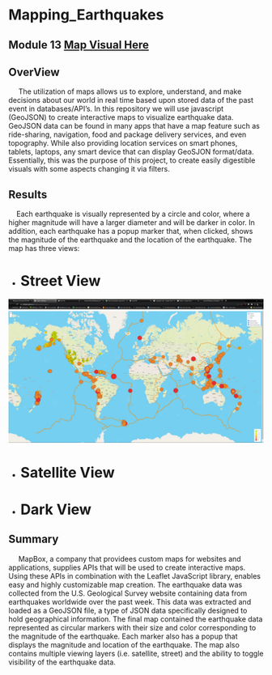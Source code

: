 # Mapping_Earthquakes
## Module 13 [Map Visual Here](https://kdotghai.github.io/Mapping_Earthquakes/)

## OverView
&nbsp;&nbsp;&nbsp;&nbsp; The utilization of maps allows us to explore, understand, and make decisions about our world in real time based upon stored data of the past event in databases/API’s. In this repository we will use javascript (GeoJSON) to create interactive maps to visualize earthquake data. GeoJSON data can be found in many apps that have a map feature such as ride-sharing, navigation, food and package delivery services, and even topography. While also providing location services on smart phones, tablets, laptops, any smart device that can display GeoSJON format/data. Essentially, this was the purpose of this project, to create easily digestible visuals with some aspects changing it via filters.

## Results
&nbsp;&nbsp;&nbsp;&nbsp;Each earthquake is visually represented by a circle and color, where a higher magnitude will have a larger diameter and will be darker in color. In addition, each earthquake has a popup marker that, when clicked, shows the magnitude of the earthquake and the location of the earthquake. The map has three views:
-	# Street View <br>
  ![Street](images/Street.png)
 	
-	# Satellite View <br>
-	# Dark View <br>

## Summary
&nbsp;&nbsp;&nbsp;&nbsp; MapBox, a company that providees custom maps for websites and applications, supplies APIs that will be used to create interactive maps. Using these APIs in combination with the Leaflet JavaScript library, enables easy and highly customizable map creation. The earthquake data was collected from the U.S. Geological Survey website containing data from earthquakes worldwide over the past week. This data was extracted and loaded as a GeoJSON file, a type of JSON data specifically designed to hold geographical information. The final map contained the earthquake data represented as circular markers with their size and color corresponding to the magnitude of the earthquake. Each marker also has a popup that displays the magnitude and location of the earthquake. The map also contains multiple viewing layers (i.e. satellite, street) and the ability to toggle visibility of the earthquake data.
